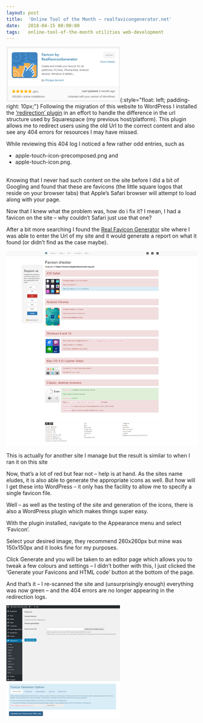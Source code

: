 ```yaml
---
layout: post
title:  'Online Tool of the Month – realfavicongenerator.net'
date:   2018-04-15 00:00:00
tags:   online-tool-of-the-month utilities web-development
---
```

![favicon plugin](/assets/images/realfavicon-plugin.webp){:style="float: left; padding-right: 10px;"}
Following the migration of this website to WordPress I installed the <a href='https://wordpress.org/plugins/redirection/' target='_blank'>‘redirection’ plugin</a> in an effort to handle the difference in the url structure used by Squarespace (my previous host/platform). This plugin allows me to redirect users using the old Url to the correct content and also see any 404 errors for resources I may have missed.

While reviewing this 404 log I noticed a few rather odd entries, such as

- apple-touch-icon-precomposed.png and
- apple-touch-icon.png.

<br>
Knowing that I never had such content on the site before I did a bit of Googling and found that these are favicons (the little square logos that reside on your browser tabs) that Apple’s Safari browser will attempt to load along with your page.

Now that I knew what the problem was, how do i fix it? I mean, I had a favicon on the site – why couldn’t Safari just use that one?
<!--more-->
After a bit more searching I found the <a href='https://realfavicongenerator.net/' target='_blank'>Real Favicon Generator</a> site where I was able to enter the Url of my site and it would generate a report on what it found (or didn’t find as the case maybe).

![site checker](/assets/images/realfavicon-checker.webp)

This is actually for another site I manage but the result is similar to when I ran it on this site

Now, that’s a lot of red but fear not – help is at hand. As the sites name eludes, it is also able to generate the appropriate icons as well. But how will I get these into WordPress – it only has the facility to allow me to specify a single favicon file.

Well – as well as the testing of the site and generation of the icons, there is also a WordPress plugin which makes things super easy.

With the plugin installed, navigate to the Appearance menu and select ‘Favicon’.

Select your desired image, they recommend 260x260px but mine was 150x150px and it looks fine for my purposes.

Click Generate and you will be taken to an editor page which allows you to tweak a few colours and settings – I didn’t bother with this, I just clicked the ‘Generate your Favicons and HTML code’ button at the bottom of the page.

And that’s it – I re-scanned the site and (unsurprisingly enough) everything was now green – and the 404 errors are no longer appearing in the redirection logs.

![plugin configuration](/assets/images/realfavicon-configuration.webp)
![asset generation](/assets/images/realfavicon-generate.webp)